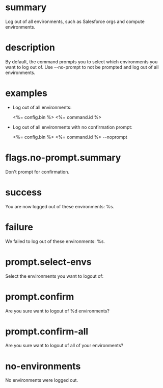 # summary

Log out of all environments, such as Salesforce orgs and compute environments.

# description

By default, the command prompts you to select which environments you want to log out of. Use --no-prompt to not be prompted and log out of all environments.

# examples

- Log out of all environments:

  <%= config.bin %> <%= command.id %>

- Log out of all environments with no confirmation prompt:

  <%= config.bin %> <%= command.id %> --noprompt

# flags.no-prompt.summary

Don't prompt for confirmation.

# success

You are now logged out of these environments: %s.

# failure

We failed to log out of these environments: %s.

# prompt.select-envs

Select the environments you want to logout of:

# prompt.confirm

Are you sure want to logout of %d environments?

# prompt.confirm-all

Are you sure want to logout of all of your environments?

# no-environments

No environments were logged out.

